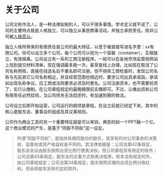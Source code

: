 # 关于公司

公司又称作法人，是一种法律拟制的人，可以干很多事情。学术定义就不说了，公司的主要特点就是人格独立，可以独立从事民商事活动，并独立承担责任。除非公司被[人格否认](ren-ge-fou-ren.md)。

独立人格所带来的有限责任是公司的最大特征，以至于被直接写进名字里：xx有限公司。你可以设立多个公司，每个公司可以视为一个容器（container），互相独立，有效隔离。公司设立有一系列工商注册程序，一般可以在各地市场监管局网站上找到提交材料清单。现在强调最多跑一次，甚至是线上办理，比如现在取消了公司名称预核，直接在线选名后不重名即可注册。但不排除工商检查时，发现公司名称与先前其它公司名称相近，并且经营范围也相近时，要求公司出具承诺函，承诺如出现名称争议，应工商或法院要求必须及时更名。公司注册资本，也不需要验资了，实行认缴制，在公司章程规定的最晚期限前实缴即可。不过，认缴出资和公司有限责任必然挂钩，当公司债务无法偿还时，有加速到期的做法。

公司设立后即开始运营，公司运行的纲领是章程，在设立前就已经定下来，其中的核心是股东会、董事会的组成及其议事规则。

公司作为商业工具的另一个重要特征就是可以来钱，典型的如一个PPT融一个亿。这个商业模式的产生，是基于“同股不同权”这一设定。

> 所谓“同股不同权”，是指持有相同股份的股东，其享有的对公司事务的决策权、监督权或资产收益权是不同的。其法律依据是：公司法第42条规定，股东会会议由股东按照出资比例行使表决权，但公司章程另有规定的除外；公司法第43条规定，股东会的议事方式和表决程序，除本法有规定的外，由公司章程规定；公司法第34条规定，股东按照实缴的出资比例分取红利，但全体股东另有约定的除外。